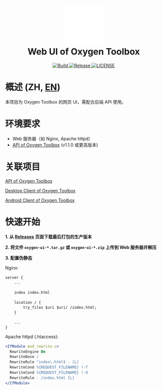 <div align="center">
    <h1>
        <img alt="Logo" src="doc/logo.svg" width="128">
        <br>
        <span>Web UI of Oxygen Toolbox</span>
    </h1>
</div>
<div align="center">
    <a href="https://ci.fatweb.top/job/Oxygen%20Toolbox%20UI/">
        <img alt="Build" src="https://ci.fatweb.top/job/Oxygen%20Toolbox%20UI/badge/icon">
    </a>
    <a href="https://github.com/FatttSnake/oxygen-ui/releases/latest">
        <img alt="Release" src="https://img.shields.io/github/v/release/FatttSnake/oxygen-ui">
    </a>
    <a href="LICENSE">
        <img alt="LICENSE" src="https://img.shields.io/github/license/FatttSnake/oxygen-ui">
    </a>
</div>

# 概述 (ZH, [EN](README.md))

本项目为 Oxygen Toolbox 的网页 UI，需配合后端 API 使用。

# 环境要求

- Web 服务器（如 Nginx, Apache httpd）
- [API of Oxygen Toolbox](https://github.com/FatttSnake/oxygen-api) (v1.1.0 或更高版本)

# 关联项目

[API of Oxygen Toolbox](https://github.com/FatttSnake/oxygen-api)

[Desktop Client of Oxygen Toolbox](https://github.com/FatttSnake/oxygen-desktop)

[Android Client of Oxygen Toolbox](https://github.com/FatttSnake/oxygen-android)

# 快速开始

**1. 从 [Releases](https://github.com/FatttSnake/oxygen-ui/releases/latest) 页面下载最后打包的生产版本**

**2. 将文件 `oxygen-ui-*.tar.gz` 或 `oxygen-ui-*.zip` 上传到 Web 服务器并解压**

**3. 配置伪静态**

Nginx:

```nginx
server {
    ...
    
    index index.html
    
    location / {
        try_files $uri $uri/ /index.html;
    }
    
    ...
}
```

Apache httpd (.htaccess):

```apache
<IfModule mod_rewrite.c>
  RewriteEngine On
  RewriteBase /
  RewriteRule ^index\.html$ - [L]
  RewriteCond %{REQUEST_FILENAME} !-f
  RewriteCond %{REQUEST_FILENAME} !-d
  RewriteRule . /index.html [L]
</IfModule>
```
